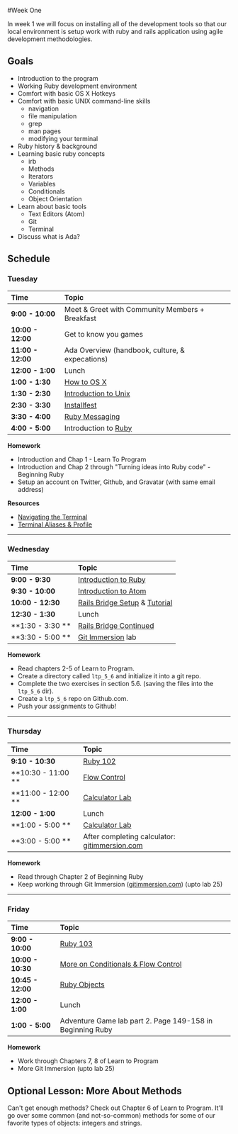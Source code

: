 #Week One

In week 1 we  will focus on installing all of the development tools so that our local environment is setup work with ruby and rails application using agile development methodologies.

## Goals

+ Introduction to the program
+ Working Ruby development environment
+ Comfort with basic OS X Hotkeys
+ Comfort with basic UNIX command-line skills
    + navigation
    + file manipulation
    + grep
    + man pages
    + modifying your terminal
+ Ruby history & background
+ Learning basic ruby concepts
    - irb
    - Methods
    - Iterators
    - Variables
    - Conditionals
    - Object Orientation
+ Learn about basic tools
    - Text Editors (Atom)
    - Git
    - Terminal
+ Discuss what is Ada?

## Schedule
### Tuesday

| Time              | Topic                                   |
|:------------------ |:----------------------------------------|
| **9:00 - 10:00**   | Meet & Greet with Community Members + Breakfast |
| **10:00 - 12:00**  | Get to know you games |
| **11:00 - 12:00** | Ada Overview (handbook, culture, & expecations)                 |
| **12:00 - 1:00** | Lunch    |
| **1:00 - 1:30** | [How to OS X](monday/how-to-os-x.md)    |
| **1:30 - 2:30** | [Introduction to Unix](monday/nix.md)    |
| **2:30 - 3:30** | [Installfest](monday/installfest.md)     |
| **3:30 - 4:00** | [Ruby Messaging](monday/ruby-messaging.md)     |
| **4:00 - 5:00**  | Introduction to [Ruby](tuesday/ruby_101.md)    |

**Homework**

+ Introduction and Chap 1 - Learn To Program
+ Introduction and Chap 2 through "Turning ideas into Ruby code" - Beginning Ruby
+ Setup an account on Twitter, Github, and Gravatar (with same email address)

**Resources**
+ [Navigating the Terminal](http://mac.tutsplus.com/tutorials/terminal/navigating-the-terminal-a-gentle-introduction/)
+ [Terminal Aliases & Profile](http://mac.tutsplus.com/tutorials/terminal/speed-up-your-terminal-workflow-with-command-aliases-and-profile/)
---

### Wednesday
| Time              | Topic                             |
|:-------------------|:----------------------------------|
| **9:00 - 9:30**  | [Introduction to Ruby](tuesday/ruby_101.md) |
| **9:30 - 10:00**  | [Introduction to Atom](tuesday/atom.md) |
| **10:00 - 12:30** | [Rails Bridge Setup](tuesday/railsbridge-setup.md) & [Tutorial]((http://docs.railsbridge.org/intro-to-rails/))|
| **12:30 - 1:30**  | Lunch |
| **1:30 - 3:30 **  | [Rails Bridge Continued](http://docs.railsbridge.org/intro-to-rails/) |
| **3:30 - 5:00 **  | [Git Immersion](tuesday/git_immersion.md) lab    |

**Homework**

- Read chapters 2-5 of Learn to Program.
- Create a directory called `ltp_5_6` and initialize it into a git repo.
- Complete the two exercises in section 5.6. (saving the files into the `ltp_5_6` dir).
- Create a `ltp_5_6` repo on Github.com.
- Push your assignments to Github!

---

### Thursday
| Time              | Topic     |
|:-------------------|:----------|
| **9:10 - 10:30**   | [Ruby 102](wednesday/ruby-102.md) |
| **10:30 - 11:00 ** | [Flow Control](wednesday/flow-control.md)  |
| **11:00 - 12:00 **   | [Calculator Lab](wednesday/calculator.md) |
| **12:00 - 1:00**    | Lunch |
| **1:00 - 5:00 **   | [Calculator Lab](wednesday/calculator.md) |
| **3:00 - 5:00 **   | After completing calculator: [gitimmersion.com](http://gitimmersion.com) |

**Homework**

+ Read through Chapter 2 of Beginning Ruby
+ Keep working through Git Immersion ([gitimmersion.com](http://gitimmersion.com)) (upto lab 25)

---

### Friday
| Time              | Topic               |
|:-------------------|:--------------------|
| **9:00 - 10:00**    | [Ruby 103](thursday/ruby-103.md) |
| **10:00 - 10:30** | [More on Conditionals & Flow Control](friday/more_on_conditionals.md)  |
| **10:45 - 12:00** | [Ruby Objects](thursday/object-orientation.md)  |
| **12:00 - 1:00** | Lunch  |
| **1:00 - 5:00** | Adventure Game lab part 2. Page 149-158 in Beginning Ruby   |

**Homework**
* Work through Chapters 7, 8 of Learn to Program
* More Git Immersion (upto lab 25)

## Optional Lesson: More About Methods
Can't get enough methods? Check out Chapter 6 of Learn to Program. It'll go over some common (and not-so-common) methods for some of our favorite types of objects: integers and strings.

